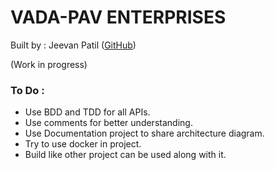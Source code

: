 # VADA-PAV ENTERPRISES 
Built by : Jeevan Patil ([GitHub](https://github.com/patiljeevanr))

(Work in progress)

### To Do :
- Use BDD and TDD for all APIs.
- Use comments for better understanding.
- Use Documentation project to share architecture diagram.
- Try to use docker in project.
- Build like other project can be used along with it.
